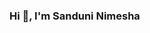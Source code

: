 ### Hi 👋, I'm Sanduni Nimesha

<!--
**sanduniRupasinghe/SanduniRupasinghe** is a ✨ _special_ ✨ repository because its `README.md` (this file) appears on your GitHub profile.

Here are some ideas to get you started:

- 🌱 I’m currently learning Information Technology @SLIIT
- 👯 I’m looking to collaborate on ...
- 📫 How to reach me: sanduninimesha058@gmail.com

